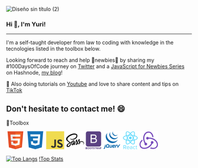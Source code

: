 

![Diseño sin título (2)](https://user-images.githubusercontent.com/80093500/132084367-fde82f23-1354-4634-bfc2-9d383aee9e3c.png)



### Hi 👋, I'm Yuri! 

---

I'm a self-taught developer from law to coding with knowledge in the tecnologies listed in the toolbox below. 

Looking forward to reach and help 🐣newbies🐣 by sharing my #100DaysOfCode journey on [Twitter](https://twitter.com/yuricodesbot) and a [JavaScript for Newbies Series](https://yuricodesbot.hashnode.dev/series/javascript-for-newbies) on Hashnode, [my blog](https://yuricodesbot.hashnode.dev/)! 

🍉 Also doing tutorials on [Youtube](https://www.youtube.com/channel/UCbZvZKwkAmUcfdQGLUqZSeg) and love to share content and tips on [TikTok](https://www.tiktok.com/@yuricodesbot)

Don't hesitate to contact me! 😄
--- 

🧰Toolbox

<img src="https://github.com/devicons/devicon/blob/master/icons/html5/html5-original.svg" alt="HTML5 logo" width="50" height="50"/> <img src="https://github.com/devicons/devicon/blob/master/icons/css3/css3-plain.svg" alt="CSS3 logo" width="50" height="50" /> <img src="https://github.com/devicons/devicon/blob/master/icons/javascript/javascript-original.svg" alt="JavaScript logo" width="50" height="50" /> <img src="https://raw.githubusercontent.com/vorillaz/devicons/master/!SVG/sass.svg" alt = "Sass logo" width="50" height="50" /><img src="https://raw.githubusercontent.com/devicons/devicon/master/icons/bootstrap/bootstrap-plain-wordmark.svg" alt="Bootstrap logo" width="50" height ="50"/><img src="https://raw.githubusercontent.com/devicons/devicon/master/icons/jquery/jquery-plain-wordmark.svg" alt="Jquery logo" width="50" height="50"/><img src="https://raw.githubusercontent.com/devicons/devicon/master/icons/react/react-original-wordmark.svg" alt="React logo" width="50" height="50"/><img src="https://raw.githubusercontent.com/devicons/devicon/master/icons/redux/redux-original.svg" alt="Redux logo" width="50" height ="50"/>



[![Top Langs](https://github-readme-stats.vercel.app/api/top-langs/?username=yuricodes&hide=ruby,shell)](https://github.com/anuraghazra/github-readme-stats)
[!Top Stats](https://github-readme-stats.vercel.app/api/<CARD_TYPE>/?username=yuricodesbot&theme=<top_stats>)



<!--
**YuriCodes/yuricodes** is a ✨ _special_ ✨ repository because its `README.md` (this file) appears on your GitHub profile.

Here are some ideas to get you started:

- 🔭 I’m currently working on ...
- 🌱 I’m currently learning ...
- 👯 I’m looking to collaborate on ...
- 🤔 I’m looking for help with ...
- 💬 Ask me about ...
- 📫 How to reach me: ...
- 😄 Pronouns: ...
- ⚡ Fun fact: ...
-->
